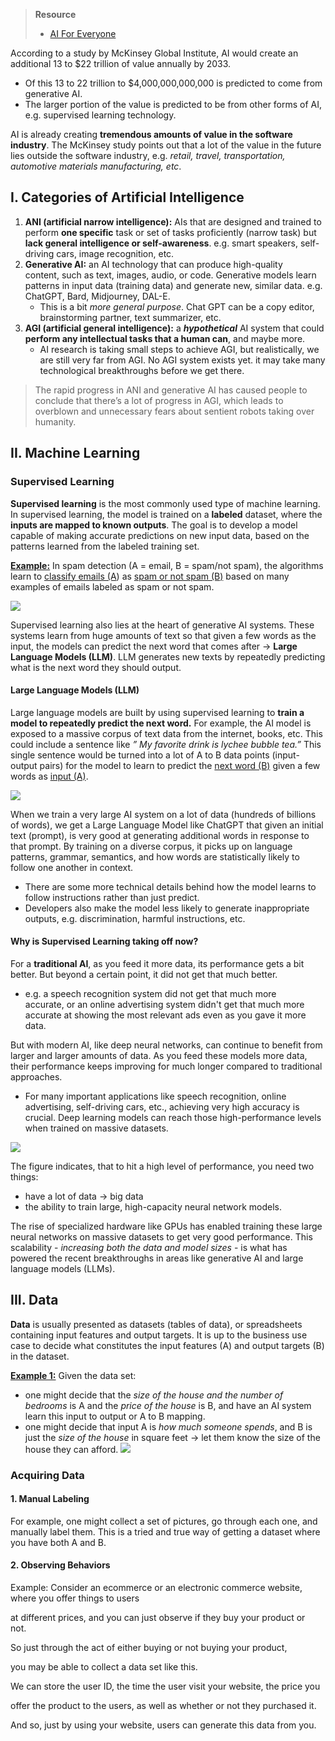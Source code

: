 > **Resource**
> - [AI For Everyone](https://www.deeplearning.ai/courses/ai-for-everyone/)

According to a study by McKinsey Global Institute, AI would create an additional 13 to $22 trillion of value annually by 2033. 
* Of this 13 to 22 trillion to $4,000,000,000,000 is predicted to come from generative AI.
* The larger portion of the value is predicted to be from other forms of AI, e.g. supervised learning technology. 

AI is already creating **tremendous amounts of value in the software industry**. The McKinsey study points out that a lot of the value in the future lies outside the software industry, e.g. *retail, travel, transportation, automotive materials manufacturing, etc*. 
## I. Categories of Artificial Intelligence
1. **ANI (artificial narrow intelligence):** AIs that are designed and trained to perform **one specific** task or set of tasks proficiently (narrow task) but **lack general intelligence or self-awareness**. e.g. smart speakers, self-driving cars, image recognition, etc. 
2. **Generative AI:** an AI technology that can produce high-quality content, such as text, images, audio, or code. Generative models learn patterns in input data (training data) and generate new, similar data. e.g. ChatGPT, Bard, Midjourney, DAL-E. 
	* This is a bit *more general purpose*. Chat GPT can be a copy editor, brainstorming partner, text summarizer, etc. 
3. **AGI (artificial general intelligence):** a ***hypothetical*** AI system that could **perform any intellectual tasks that a human can**, and maybe more.
	* AI research is taking small steps to achieve AGI, but realistically, we are still very far from AGI. No AGI system exists yet. it may take many technological breakthroughs before we get there. 

> The rapid progress in ANI and generative AI has caused people to conclude that there’s a lot of progress in AGI, which leads to overblown and unnecessary fears about sentient robots taking over humanity. 

## II. Machine Learning
### Supervised Learning
**Supervised learning** is the most commonly used type of machine learning. In supervised learning, the model is trained on a **labeled** dataset, where the **inputs are mapped to known outputs**. The goal is to develop a model capable of making accurate predictions on new input data, based on the patterns learned from the labeled training set.

<u>**Example:**</u> In spam detection (A = email, B = spam/not spam), the algorithms learn to <u>classify emails (A</u>) as <u>spam or not spam (B)</u> based on many examples of emails labeled as spam or not spam.

![](https://i.imgur.com/wynAFMj.png)

Supervised learning also lies at the heart of generative AI systems. These systems learn from huge amounts of text so that given a few words as the input, the models can predict the next word that comes after → **Large Language Models (LLM)**. LLM generates new texts by repeatedly predicting what is the next word they should output. 
#### Large Language Models (LLM)
Large language models are built by using supervised learning to **train a model to repeatedly predict the next word.** For example, the AI model is exposed to a massive corpus of text data from the internet, books, etc. This could include a sentence like *” My favorite drink is lychee bubble tea.”* This single sentence would be turned into a lot of A to B data points (input-output pairs) for the model to learn to predict the <u>next word (B)</u> given a few words as <u>input (A)</u>. 

![](https://i.imgur.com/8aPM9sy.png)

When we train a very large AI system on a lot of data (hundreds of billions of words), we get a Large Language Model like ChatGPT that given an initial text (prompt), is very good at generating additional words in response to that prompt. By training on a diverse corpus, it picks up on language patterns, grammar, semantics, and how words are statistically likely to follow one another in context.
* There are some more technical details behind how the model learns to follow instructions rather than just predict. 
* Developers also make the model less likely to generate inappropriate outputs, e.g. discrimination, harmful instructions, etc. 
#### Why is Supervised Learning taking off now?
For a **traditional AI**, as you feed it more data, its performance gets a bit better. But beyond a certain point, it did not get that much better. 
* e.g. a speech recognition system did not get that much more accurate, or an online advertising system didn't get that much more accurate at showing the most relevant ads even as you gave it more data.

But with modern AI, like deep neural networks, can continue to benefit from larger and larger amounts of data. As you feed these models more data, their performance keeps improving for much longer compared to traditional approaches.
* For many important applications like speech recognition, online advertising, self-driving cars, etc., achieving very high accuracy is crucial. Deep learning models can reach those high-performance levels when trained on massive datasets.

![](https://i.imgur.com/Zf6arK8.png)

The figure indicates, that to hit a high level of performance, you need two things: 
* have a lot of data → big data
* the ability to train large, high-capacity neural network models. 

The rise of specialized hardware like GPUs has enabled training these large neural networks on massive datasets to get very good performance. This scalability - *increasing both the data and model sizes* - is what has powered the recent breakthroughs in areas like generative AI and large language models (LLMs).
## III. Data
**Data** is usually presented as datasets (tables of data), or spreadsheets containing input features and output targets. It is up to the business use case to decide what constitutes the input features (A) and output targets (B) in the dataset. 

<u>**Example 1:**</u> Given the data set: 
* one might decide that the *size of the house and the number of bedrooms* is A and the *price of the house* is B, and have an AI system learn this input to output or A to B mapping.
* one might decide that input A is *how much someone spends*, and B is just the *size of the house* in square feet → let them know the size of the house they can afford.
![](https://i.imgur.com/zRNXOib.png)

### Acquiring Data 
#### 1. Manual Labeling
For example, one might collect a set of pictures, go through each one, and manually label them. This is a tried and true way of getting a dataset where you have both A and B. 
#### 2. Observing Behaviors
Example: Consider an ecommerce or an electronic commerce website, where you offer things to users 

at different prices, and you can just observe if they buy your product or not. 

So just through the act of either buying or not buying your product, 

you may be able to collect a data set like this. 

We can store the user ID, the time the user visit your website, the price you 

offer the product to the users, as well as whether or not they purchased it. 

And so, just by using your website, users can generate this data from you.